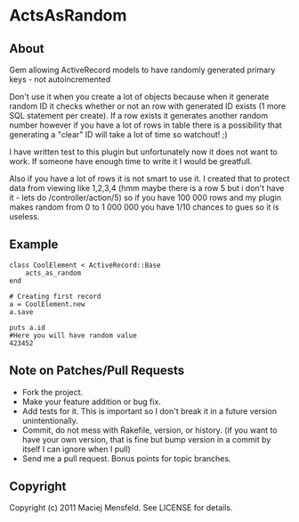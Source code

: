 # ActsAsRandom

## About

Gem allowing ActiveRecord models to have randomly generated
primary keys - not autoincremented

Don't use it when you create a lot of objects because when it generate random ID
it checks whether or not an row with generated ID exists (1 more SQL statement
per create). If a row exists it generates another random number however if you
have a lot of rows in table there is a possibility that generating a "clear"
ID will take a lot of time so watchout! ;)

I have written test to this plugin but unfortunately now it does not want to
work. If someone have enough time to write it I would be greatfull.

Also if you have a lot of rows it is not smart to use it. I created that to
protect data from viewing like 1,2,3,4 (hmm maybe there is a row 5 but i don't
have it - lets do /controller/action/5) so if you have 100 000 rows and my plugin
makes random from 0 to 1 000 000 you have 1/10 chances to gues so it is useless.

## Example

    class CoolElement < ActiveRecord::Base
        acts_as_random
    end

    # Creating first record
    a = CoolElement.new
    a.save

    puts a.id
    #Here you will have random value
    423452


## Note on Patches/Pull Requests
 
* Fork the project.
* Make your feature addition or bug fix.
* Add tests for it. This is important so I don't break it in a future version unintentionally.
* Commit, do not mess with Rakefile, version, or history.
  (if you want to have your own version, that is fine but bump version in a commit by itself I can ignore when I pull)
* Send me a pull request. Bonus points for topic branches.

## Copyright

Copyright (c) 2011 Maciej Mensfeld. See LICENSE for details.
